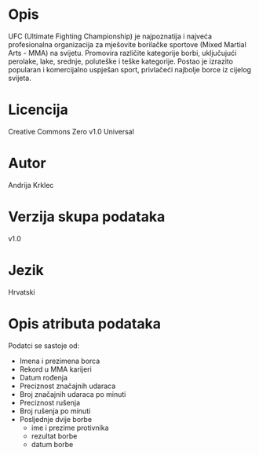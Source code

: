 # Opis
UFC (Ultimate Fighting Championship) je najpoznatija i najveća profesionalna organizacija za mješovite borilačke sportove (Mixed Martial Arts - MMA) na svijetu. 
Promovira različite kategorije borbi, uključujući perolake, lake, srednje, poluteške i teške kategorije. 
Postao je izrazito popularan i komercijalno uspješan sport, privlačeći najbolje borce iz cijelog svijeta.

# Licencija
Creative Commons Zero v1.0 Universal

# Autor
Andrija Krklec

# Verzija skupa podataka
v1.0

# Jezik
Hrvatski

# Opis atributa podataka 
Podatci se sastoje od:
* Imena i prezimena borca
* Rekord u MMA karijeri
* Datum rođenja
* Preciznost značajnih udaraca
* Broj značajnih udaraca po minuti
* Preciznost rušenja
* Broj rušenja po minuti
* Posljednje dvije borbe
	- ime i prezime protivnika
	- rezultat borbe
	- datum borbe
